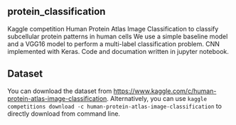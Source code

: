 ## protein_classification
Kaggle competition Human Protein Atlas Image Classification to classify subcellular protein patterns in human cells
We use a simple baseline model and a VGG16 model to perform a multi-label classification problem. CNN implemented with Keras. Code and documation written in jupyter notebook.

## Dataset
You can download the dataset from https://www.kaggle.com/c/human-protein-atlas-image-classification.
Alternatively, you can use `kaggle competitions download -c human-protein-atlas-image-classification` to directly download from command line.
